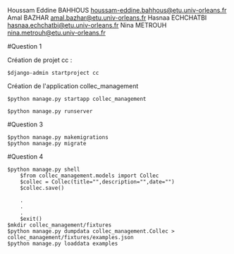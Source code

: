 Houssam Eddine BAHHOUS houssam-eddine.bahhous@etu.univ-orleans.fr
Amal BAZHAR amal.bazhar@etu.univ-orleans.fr
Hasnaa ECHCHATBI hasnaa.echchatbi@etu.univ-orleans.fr
Nina METROUH nina.metrouh@etu.univ-orleans.fr

#Question 1

Création de projet cc :

    $django-admin startproject cc
    
Création de l'application collec_management

    $python manage.py startapp collec_management

    $python manage.py runserver


#Question 3

    $python manage.py makemigrations
    $python manage.py migrate


#Question 4

    $python manage.py shell
        $from collec_management.models import Collec
        $collec = Collec(title="",description="",date="")
        $collec.save()

        .
        .
        .
        $exit()
    $mkdir collec_management/fixtures
    $python manage.py dumpdata collec_management.Collec > collec_management/fixtures/examples.json
    $python manage.py loaddata examples



        





